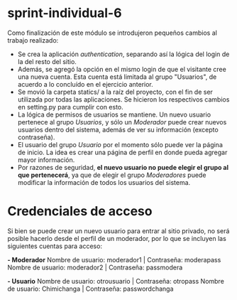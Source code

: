 # sprint-individual-6

Como finalización de este módulo se introdujeron pequeños cambios al trabajo realizado:

- Se crea la aplicación *authentication*, separando así la lógica del login de la del resto del sitio.
- Además, se agregó la opción en el mismo login de que el visitante cree una nueva cuenta. Esta cuenta está limitada al grupo "Usuarios", de acuerdo a lo concluído en el ejercicio anterior.
- Se movió la carpeta statics/ a la raíz del proyecto, con el fin de ser utilizada por todas las aplicaciones. Se hicieron los respectivos cambios en setting.py para cumplir con esto.
- La lógica de permisos de usuarios se mantiene. Un nuevo usuario pertenece al grupo *Usuarios*, y sólo un *Moderador* puede crear nuevos usuarios dentro del sistema, además de ver su información (excepto contraseña).
- El usuario del grupo *Usuario* por el momento sólo puede ver la página de inicio. La idea es crear una página de perfil en donde pueda agregar mayor información.
- Por razones de seguridad, **el nuevo usuario no puede elegir el grupo al que pertenecerá**, ya que de elegir el grupo *Moderadores* puede modificar la información de todos los usuarios del sistema.

# Credenciales de acceso
Si bien se puede crear un nuevo usuario para entrar al sitio privado, no será posible hacerlo desde el perfil de un moderador, por lo que se incluyen las siguientes cuentas para acceso:

**- Moderador**
Nombre de usuario: moderador1 | Contraseña: moderapass
Nombre de usuario: moderador2 | Contraseña: passmodera

**- Usuario**
Nombre de usuario: otrousuario | Contraseña: otropass
Nombre de usuario: Chimichanga | Contraseña: passwordchanga
